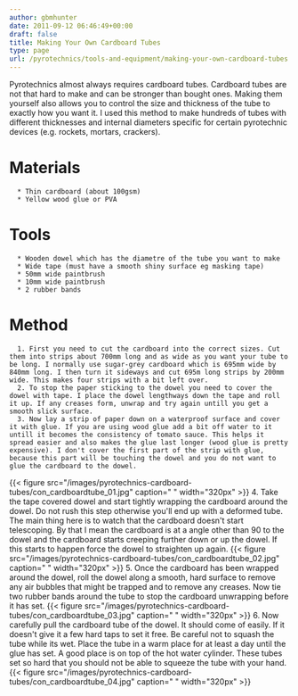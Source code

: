 ```yaml
---
author: gbmhunter
date: 2011-09-12 06:46:49+00:00
draft: false
title: Making Your Own Cardboard Tubes
type: page
url: /pyrotechnics/tools-and-equipment/making-your-own-cardboard-tubes
---
```


Pyrotechnics almost always requires cardboard tubes. Cardboard tubes are not that hard to make and can be stronger than bought ones. Making them yourself also allows you to control the size and thickness of the tube to exactly how you want it. I used this method to make hundreds of tubes with different thicknesses and internal diameters specific for certain pyrotechnic devices (e.g. rockets, mortars, crackers).


# Materials





	  * Thin cardboard (about 100gsm)
	  * Yellow wood glue or PVA



# Tools





	  * Wooden dowel which has the diametre of the tube you want to make
	  * Wide tape (must have a smooth shiny surface eg masking tape)
	  * 50mm wide paintbrush
	  * 10mm wide paintbrush
	  * 2 rubber bands



# Method





	  1. First you need to cut the cardboard into the correct sizes. Cut them into strips about 700mm long and as wide as you want your tube to be long. I normally use sugar-grey cardboard which is 695mm wide by 840mm long. I then turn it sideways and cut 695m long strips by 200mm wide. This makes four strips with a bit left over.
	  2. To stop the paper sticking to the dowel you need to cover the dowel with tape. I place the dowel lengthways down the tape and roll it up. If any creases form, unwrap and try again untill you get a smooth slick surface.
	  3. Now lay a strip of paper down on a waterproof surface and cover it with glue. If you are using wood glue add a bit off water to it untill it becomes the consistency of tomato sauce. This helps it spread easier and also makes the glue last longer (wood glue is pretty expensive). I don't cover the first part of the strip with glue, because this part will be touching the dowel and you do not want to glue the cardboard to the dowel.
{{< figure src="/images/pyrotechnics-cardboard-tubes/con_cardboardtube_01.jpg" caption=" "  width="320px" >}}
	  4. Take the tape covered dowel and start tightly wrapping the cardboard around the dowel. Do not rush this step otherwise you'll end up with a deformed tube. The main thing here is to watch that the cardboard doesn't start telescoping. By that I mean the cardboard is at a angle other than 90 to the dowel and the cardboard starts creeping further down or up the dowel. If this starts to happen force the dowel to straighten up again.
{{< figure src="/images/pyrotechnics-cardboard-tubes/con_cardboardtube_02.jpg" caption=" "  width="320px" >}}
	  5. Once the cardboard has been wrapped around the dowel, roll the dowel along a smooth, hard surface to remove any air bubbles that might be trapped and to remove any creases. Now tie two rubber bands around the tube to stop the cardboard unwrapping before it has set.
{{< figure src="/images/pyrotechnics-cardboard-tubes/con_cardboardtube_03.jpg" caption=" "  width="320px" >}}
	  6. Now carefully pull the cardboard tube of the dowel. It should come of easily. If it doesn't give it a few hard taps to set it free. Be careful not to squash the tube while its wet. Place the tube in a warm place for at least a day until the glue has set. A good place is on top of the hot water cylinder. These tubes set so hard that you should not be able to squeeze the tube with your hand.
{{< figure src="/images/pyrotechnics-cardboard-tubes/con_cardboardtube_04.jpg" caption=" "  width="320px" >}}


